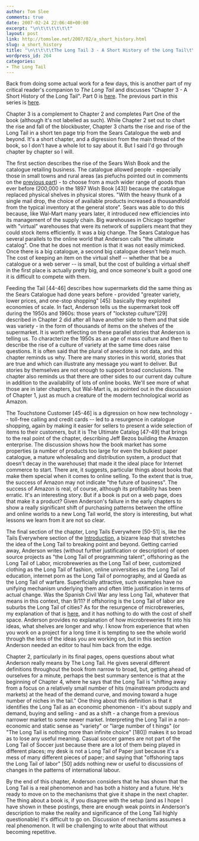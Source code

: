 ```yaml
---
author: Tom Slee
comments: true
date: 2007-02-24 22:06:48+00:00
excerpt: "\n\t\t\t\t\t\t"
layout: post
link: http://tomslee.net/2007/02/a_short_history.html
slug: a_short_history
title: "\n\t\t\t\tThe Long Tail 3 - A Short History of the Long Tail\t\t"
wordpress_id: 264
categories:
- The Long Tail
---
```



				

Back from doing some actual work for a few days, this is another part of my critical reader's companion to _The Long Tail_ and discusses "Chapter 3 - A Short History of the Long Tail". Part 0 is [here](http://whimsley.typepad.com/whimsley/2007/02/my_next_several.html). The previous part in this series is [here](http://whimsley.typepad.com/whimsley/2007/02/this_is_part_of.html).  
  
Chapter 3 is a complement to Chapter 2 and completes Part One of the book (although it's not labelled as such). While Chapter 2 set out to chart the rise and fall of the blockbuster, Chapter 3 charts the rise and rise of the Long Tail in a short ten page trip from the Sears Catalogue the web and beyond. It's a short chapter, and a digression from the main thread of the book, so I don't have a whole lot to say about it. But I said I'd go through chapter by chapter so I will.  
  
The first section describes the rise of the Sears Wish Book and the catalogue retailing business. The catalogue allowed people - especially those in small towns and rural areas (as piefuchs pointed out in comments on the [previous part](http://whimsley.typepad.com/whimsley/2007/02/this_is_part_of.html)) - to choose from a much wider range of goods than ever before (200,000 in the 1897 Wish Book [43]) because the catalogue replaced physical shelves in physical stores. "With the heavy thunk of a single mail drop, the choice of available products increased a thousandfold from the typical inventory at the general store". Sears was able to do this because, like Wal-Mart many years later, it introduced new efficiencies into its management of the supply chain. Big warehouses in Chicago together with "virtual" warehouses that were its network of suppliers meant that they could stock items efficiently. It was a big change. The Sears Catalogue has several parallels to the online world that Anderson calls "the ultimate catalog". One that he does not mention is that it was not easily mimicked. Once there is a big catalogue, a second big catalogue doesn't help much. The cost of keeping an item on the virtual shelf -- whether that be a catalogue or a web server -- is small, but the cost of building a virtual shelf in the first place is actually pretty big, and once someone's built a good one it is difficult to compete with them.  
  
Feeding the Tail [44-46] describes how supermarkets did the same thing as the Sears Catalogue had done years before - provided "greater variety, lower prices, and one-stop shopping" [45]: basically they exploited economies of scale. In fact, Anderson tells us the supermarket took off during the 1950s and 1960s: those years of "lockstep culture"[29] described in Chapter 2 did after all have another side to them and that side was variety - in the form of thousands of items on the shelves of the supermarket. It is worth reflecting on these parallel stories that Anderson is telling us. To characterize the 1950s as an age of mass culture and then to describe the rise of a culture of variety at the same time does raise questions. It is often said that the plural of anecdote is not data, and this chapter reminds us why. There are many stories in this world, stories that are true and which can illustrate any message you want to deliver. But stories by themselves are not enough to support broad conclusions. The chapter also reminds us that there are other sides to our current day culture in addition to the availability of lots of online books. We'll see more of what those are in later chapters, but Wal-Mart is, as pointed out in the discussion of Chapter 1, just as much a creature of the modern technological world as Amazon.  
  
The Touchstone Customer [45-46] is a digression on how new technology -- toll-free calling and credit cards -- led to a resurgence in catalogue shopping, again by making it easier for sellers to present a wide selection of items to their customers, but it is The Ultimate Catalog [47-49] that brings to the real point of the chapter, describing Jeff Bezos building the Amazon enterprise. The discussion shows how the book market has some properties (a number of products too large for even the bulkiest paper catalogue, a mature wholesaling and distribution system, a product that doesn't decay in the warehouse) that made it the ideal place for Internet commerce to start. There are, it suggests, particular things about books that make them special when it comes to online selling. To the extent that is true, the success of Amazon may not indicate "the future of business". The success of Amazon is real, of course, although its profitability has been erratic. It's an interesting story. But if a book is put on a web page, does that make it a product? Given Anderson's failure in the early chapters to show a really significant shift of purchasing patterns between the offline and online worlds to a new Long Tail world, the story is interesting, but what lessons we learn from it are not so clear.  
  
The final section of the chapter, Long Tails Everywhere [50-51] is, like the Tails Everywhere section of the [Introduction](http://whimsley.typepad.com/whimsley/2007/02/youll_be_very_g.html), a bizarre leap that stretches the idea of the Long Tail to breaking point and beyond. Getting carried away, Anderson writes (without further justification or description) of open source projects as "the Long Tail of programming talent", offshoring as the Long Tail of Labor, microbreweries as the Long Tail of beer, customized clothing as the Long Tail of fashion, online universities as the Long Tail of education, internet porn as the Long Tail of pornography, and al Qaeda as the Long Tail of warfare. Superficially attractive, such examples have no unifying mechanism underlying them and often little justification in terms of actual change. Was the Spanish Civil War any less Long Tail, whatever that means in this context, than 9/11? If offshoring is the Long Tail of labor are suburbs the Long Tail of cities? As for the resurgence of microbreweries, my explanation of that is [here](http://www.google.ca/url?sa=t&ct=res&cd=1&url=http%3A%2F%2Fwhimsley.typepad.com%2Fwhimsley%2F2006%2F01%2Flearning_by_dri.html&ei=HGzaRb27A47SgALUyfWCCQ&usg=__JRwX8wxUV3kO2n3QVitp-gqDk1o=&sig2=tsceZlz8cohnrHiX9PQYYA), and it has nothing to do with the cost of shelf space. Anderson provides no explanation of how microbreweries fit into his ideas, what shelves are longer and why. I know from experience that when you work on a project for a long time it is tempting to see the whole world through the lens of the ideas you are working on, but in this section Anderson needed an editor to haul him back from the edge.  
  
Chapter 2, particularly in its final pages, opens questions about what Anderson really means by The Long Tail. He gives several different definitions throughout the book from narrow to broad, but, getting ahead of ourselves for a minute, perhaps the best summary sentence is that at the beginning of Chapter 4, where he says that the Long Tail is "shifting away from a focus on a relatively small number of hits (mainstream products and markets) at the head of the demand curve, and moving toward a huge number of niches in the tail." One thing about this definition is that it identifies the Long Tail as an economic phenomenon - it's about supply and demand, buying and selling - and as a shift - a change from a previous narrower market to some newer market. Interpreting the Long Tail in a non-economic and static sense as "variety" or "large number of t
hings" (or "The Long Tail is nothing more than infinite choice" [180]) makes it so broad as to lose any useful meaning. Casual soccer games are not part of the Long Tail of Soccer just because there are a lot of them being played in different places; my desk is not a Long Tail of Paper just because it's a mess of many different pieces of paper; and saying that "offshoring taps the Long Tail of labor" [50] adds nothing new or useful to discussions of changes in the patterns of international labour.  
  
By the end of this chapter, Anderson considers that he has shown that the Long Tail is a real phenomenon and has both a history and a future. He's ready to move on to the mechanisms that give it shape in the next chapter. The thing about a book is, if you disagree with the setup (and as I hope I have shown in these postings, there are enough weak points in Anderson's description to make the reality and significance of the Long Tail highly questionable) it's difficult to go on. Discussion of mechanisms assumes a real phenomenon. It will be challenging to write about that without becoming repetitive.


		
